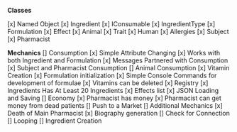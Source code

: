 **Classes**

[x] Named Object
[x] Ingredient
[x] IConsumable
[x] IngredientType
[x] Formulation
[x] Effect
[x] Animal
[x] Trait
[x] Human
    [x] Allergies
[x] Subject
[x] Pharmacist

**Mechanics**
[] Consumption
    [x] Simple Attribute Changing
    [x] Works with both Ingredient and Formulation
    [x] Messages Partnered with Consumption
    [x] Subject and Pharmacist Consumption
    [] Animal Consumption
[x] Vitamin Creation
    [x] Formulation initialization
    [x] Simple Console Commands for development of formulae
    [x] Vitamins can be deleted
[x] Registry
    [x] Ingredients Has At Least 20 Ingredients
    [x] Effects list
    [x] JSON Loading and Saving
[] Economy
    [x] Pharmacist has money
    [x] Pharmacist can get money from dead patients
[] Push to a Market
[] Additional Mechanics
    [x] Death of Main Pharmacist
    [x] Biography generation
    [] Check for Connection
[] Looping
    [] Ingredient Creation